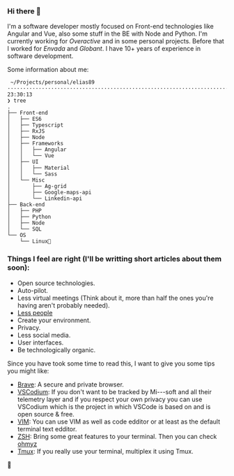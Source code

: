 ### Hi there 👋

I'm a software developer mostly focused on Front-end technologies like Angular and Vue, also some stuff in the BE with Node and Python. I'm currently working for _Overactive_ and in some personal projects. Before that I worked for _Envada_ and _Globant_. I have 10+ years of experience in software development. 

Some information about me:
```
 ~/Projects/personal/elias89 ············································································ 23:30:13
❯ tree
.
├── Front-end
│   ├── ES6
│   ├── Typescript
│   ├── RxJS
│   ├── Node
│   ├── Frameworks
│   │   ├── Angular
│   │   └── Vue
│   ├── UI
│   │   ├── Material
│   │   └── Sass
│   └── Misc
│       ├── Ag-grid
│       ├── Google-maps-api
│       └── Linkedin-api
├── Back-end
│   ├── PHP
│   ├── Python
│   ├── Node
│   └── SQL
└── OS
    └── Linux💛
```

### Things I feel are right (I'll be writting short articles about them soon):

- Open source technologies.
- Auto-pilot.
- Less virtual meetings (Think about it, more than half the ones you're having aren't probably needed). 
- [Less people](posts/less-people.md)
- Create your environment.
- Privacy.
- Less social media.
- User interfaces.
- Be technologically organic.

Since you have took some time to read this, I want to give you some tips you might like:

- [Brave](https://brave.com/): A secure and private browser.
- [VSCodium](https://vscodium.com/): If you don't want to be tracked by Mi---soft and all their telemetry layer and if you respect your own privacy you can use VSCodium which is the project in which VSCode is based on and is open source & free.
- [VIM](https://www.vim.org/): You can use VIM as well as code edditor or at least as the default terminal text edditor.
- [ZSH](https://www.zsh.org/): Bring some great features to your terminal. Then you can check [ohmyz](https://ohmyz.sh/)
- [Tmux](https://github.com/tmux/tmux/wiki): If you really use your terminal, multiplex it using Tmux.

🥃
